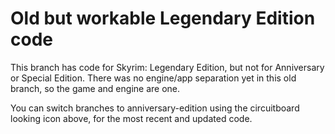 # Old but workable Legendary Edition code

This branch has code for Skyrim: Legendary Edition, but not for Anniversary or Special Edition. There was no engine/app separation yet in this old branch, so the game and engine are one.

You can switch branches to anniversary-edition using the circuitboard looking icon above, for the most recent and updated code.
